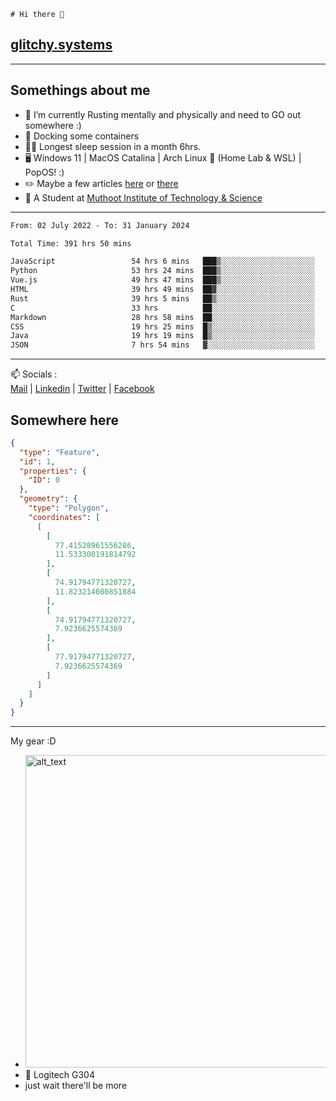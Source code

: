```
# Hi there 👋
```
## [glitchy.systems](https://glitchy.systems)
---

## Somethings about me



- 🌱 I’m currently Rusting mentally and physically and need to GO out somewhere :)
- 🐋 Docking some containers
- 😶‍🌫️ Longest sleep session in a month 6hrs.
- 🖥️ Windows 11 | MacOS Catalina | Arch Linux 🦩 (Home Lab & WSL) | PopOS! :)
- ✏️ Maybe a few articles [here](https://medium.com/@advaithnarayanan8) or [there](https://medium.com/@advaithnarayanan8)
- 📑 A Student at [Muthoot Institute of Technology & Science](https://mgmits.ac.in/)



---

<!--START_SECTION:waka-->

```txt
From: 02 July 2022 - To: 31 January 2024

Total Time: 391 hrs 50 mins

JavaScript                 54 hrs 6 mins   ███▒░░░░░░░░░░░░░░░░░░░░░   13.81 %
Python                     53 hrs 24 mins  ███▒░░░░░░░░░░░░░░░░░░░░░   13.63 %
Vue.js                     49 hrs 47 mins  ███▒░░░░░░░░░░░░░░░░░░░░░   12.71 %
HTML                       39 hrs 49 mins  ██▓░░░░░░░░░░░░░░░░░░░░░░   10.16 %
Rust                       39 hrs 5 mins   ██▒░░░░░░░░░░░░░░░░░░░░░░   09.97 %
C                          33 hrs          ██░░░░░░░░░░░░░░░░░░░░░░░   08.43 %
Markdown                   28 hrs 58 mins  ██░░░░░░░░░░░░░░░░░░░░░░░   07.40 %
CSS                        19 hrs 25 mins  █▒░░░░░░░░░░░░░░░░░░░░░░░   04.96 %
Java                       19 hrs 19 mins  █▒░░░░░░░░░░░░░░░░░░░░░░░   04.93 %
JSON                       7 hrs 54 mins   ▓░░░░░░░░░░░░░░░░░░░░░░░░   02.02 %
```

<!--END_SECTION:waka-->

---

📫 Socials :<br>
[Mail](mailto:advaithnarayanan8@gmail.com) | [Linkedin](https://www.linkedin.com/in/advaith-narayanan-a72152214/) | [Twitter](https://twitter.com/advaithnarayan) | [Facebook](https://screenmessage.com/qinq)

## Somewhere here

```geojson
{
  "type": "Feature",
  "id": 1,
  "properties": {
    "ID": 0
  },
  "geometry": {
    "type": "Polygon",
    "coordinates": [
      [
        [
          77.41528961556286,
          11.533300191814792
        ],
        [
          74.91794771320727,
          11.823214080851884
        ],
        [
          74.91794771320727,
          7.9236625574369
        ],
        [
          77.91794771320727,
          7.9236625574369
        ]
      ]
    ]
  }
}
```


--- 
My gear :D

- [<img alt="alt_text" width="500px" src="https://valid.x86.fr/cache/banner/xv24bv-6.png" />](https://valid.x86.fr/xv24bv)
- 🐁 Logitech G304
- just wait there'll be more

